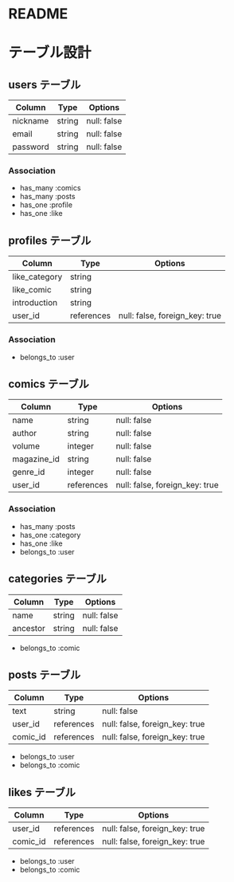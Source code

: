 # README

# テーブル設計

## users テーブル

| Column   | Type   | Options     |
| -------- | ------ | ----------- |
| nickname | string | null: false |
| email    | string | null: false |
| password | string | null: false |

### Association
- has_many :comics
- has_many :posts
- has_one  :profile
- has_one  :like


## profiles テーブル

| Column        | Type       | Options     |
| ------------- | ---------- | ----------- |
| like_category | string     |             |
| like_comic    | string     |             |
| introduction  | string     |             |
| user_id       | references | null: false, foreign_key: true|

### Association
- belongs_to  :user


## comics テーブル

| Column       | Type       | Options     |
| -------------| ---------- | ----------- |
| name         | string     | null: false |
| author       | string     | null: false |
| volume       | integer    | null: false |
| magazine_id  | string     | null: false |
| genre_id     | integer    | null: false |
| user_id      | references | null: false, foreign_key: true|

### Association
- has_many :posts
- has_one  :category
- has_one  :like
- belongs_to  :user


## categories テーブル

| Column      | Type       | Options     |
| ----------- | ---------- | ----------- |
| name        | string     | null: false |
| ancestor    | string     | null: false |

- belongs_to  :comic


## posts テーブル

| Column      | Type       | Options     |
| ----------- | ---------- | ----------- |
| text        | string     | null: false |
| user_id     | references | null: false, foreign_key: true|
| comic_id    | references | null: false, foreign_key: true|

- belongs_to  :user
- belongs_to  :comic

## likes テーブル

| Column      | Type       | Options     |
| ----------- | ---------- | ----------- |
| user_id     | references | null: false, foreign_key: true|
| comic_id    | references | null: false, foreign_key: true|

- belongs_to  :user
- belongs_to  :comic



